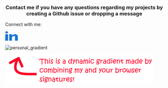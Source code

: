 
<h3 align="center">Contact me if you have any questions regarding my projects by creating a Github issue or dropping a message</h3>

<p>Connect with me:</p>
<p align="left">
<a href="https://linkedin.com/in/markotting" target="blank"><img align="center" src="https://raw.githubusercontent.com/b0tting/b0tting/main/images/linked-in-alt.svg" data-src="Icon from https://raw.githubusercontent.com/rahuldkjain/github-profile-readme-generator - thanks for that!" height="30" width="40" /></a>
</p>

![personal_gradient](https://signature-gradient.otict.nl)

![explaining_text.png](images%2Fexplaining_text.png)
